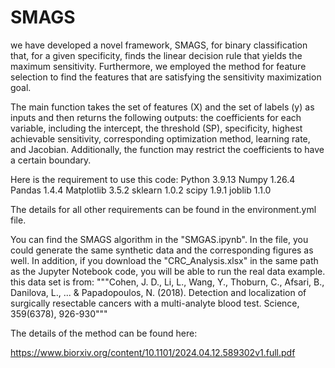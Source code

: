 # SMAGS


we have developed a novel framework, SMAGS, for binary classification that, for a given specificity, finds the linear decision rule that yields the maximum sensitivity. Furthermore, we employed the method for feature selection to find the features that are satisfying the sensitivity maximization goal.

The main function takes the set of features (X) and the set of labels (y) as inputs and then returns the following outputs: the coefficients for each variable, including the intercept, the threshold (SP), specificity, highest achievable sensitivity, corresponding optimization method, learning rate, and Jacobian. Additionally, the function may restrict the coefficients to have a certain boundary.

Here is the requirement to use this code:
Python 3.9.13
Numpy 1.26.4
Pandas 1.4.4
Matplotlib 3.5.2
sklearn 1.0.2
scipy 1.9.1
joblib 1.1.0

The details for all other requirements can be found in the environment.yml file. 

You can find the SMAGS algorithm in the "SMGAS.ipynb". In the file, you could generate the same synthetic data and the corresponding figures as well. 
In addition, if you download the "CRC_Analysis.xlsx" in the same path as the Jupyter Notebook code, you will be able to run the real data example. 
this data set is from:
"""Cohen, J. D., Li, L., Wang, Y., Thoburn, C., Afsari, B., Danilova, L., ... & Papadopoulos, N. (2018). 
Detection and localization of surgically resectable cancers with a multi-analyte blood test. Science, 359(6378), 926-930"""


The details of the method can be found here:

https://www.biorxiv.org/content/10.1101/2024.04.12.589302v1.full.pdf
